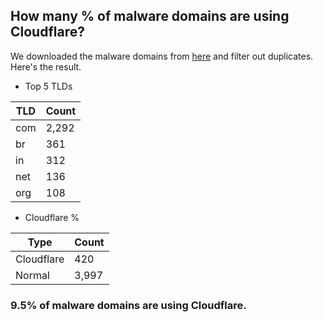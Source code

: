 ## How many % of malware domains are using Cloudflare?


We downloaded the malware domains from [here](https://urlhaus.abuse.ch) and filter out duplicates.
Here's the result.


[//]: # (start replacement)


- Top 5 TLDs

| TLD | Count |
| --- | --- |
| com | 2,292 |
| br | 361 |
| in | 312 |
| net | 136 |
| org | 108 |


- Cloudflare %

| Type | Count |
| --- | --- |
| Cloudflare | 420 |
| Normal | 3,997 |


### 9.5% of malware domains are using Cloudflare.